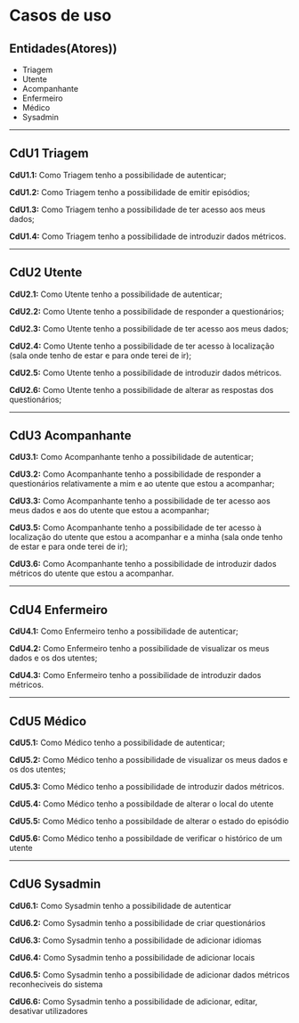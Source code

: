   
# Casos de uso
  
## Entidades(Atores))
- Triagem
- Utente
- Acompanhante
- Enfermeiro
- Médico
- Sysadmin

***

## CdU1 Triagem

**CdU1.1:** Como Triagem tenho a possibilidade de autenticar;

**CdU1.2:** Como Triagem tenho a possibilidade de emitir episódios;

**CdU1.3:** Como Triagem tenho a possibilidade de ter acesso aos meus dados;

**CdU1.4:** Como Triagem tenho a possibilidade de introduzir dados métricos.

***

## CdU2 Utente

**CdU2.1:** Como Utente tenho a possibilidade de autenticar;

**CdU2.2:** Como Utente tenho a possibilidade de responder a questionários;

**CdU2.3:** Como Utente tenho a possibilidade de ter acesso aos meus dados;

**CdU2.4:** Como Utente tenho a possibilidade de ter acesso à localização (sala onde tenho de estar e para onde terei de ir);

**CdU2.5:** Como Utente tenho a possibilidade de introduzir dados métricos.

**CdU2.6:** Como Utente tenho a possibilidade de alterar as respostas dos questionários;

***

## CdU3 Acompanhante

**CdU3.1:** Como Acompanhante tenho a possibilidade de autenticar;

**CdU3.2:** Como Acompanhante tenho a possibilidade de responder a questionários relativamente a mim e ao utente que estou a acompanhar;

**CdU3.3:** Como Acompanhante tenho a possibilidade de ter acesso aos meus dados e aos do utente que estou a acompanhar;

**CdU3.5:** Como Acompanhante tenho a possibilidade de ter acesso à localização do utente que estou a acompanhar e a minha (sala onde tenho de estar e para onde terei de ir);

**CdU3.6:** Como Acompanhante tenho a possibilidade de introduzir dados métricos do utente que estou a acompanhar.

***

## CdU4 Enfermeiro

**CdU4.1:** Como Enfermeiro tenho a possibilidade de autenticar;

**CdU4.2:** Como Enfermeiro tenho a possibilidade de visualizar os meus dados e os dos utentes;

**CdU4.3:** Como Enfermeiro tenho a possibilidade de introduzir dados métricos.

***

## CdU5 Médico

**CdU5.1:** Como Médico tenho a possibilidade de autenticar;

**CdU5.2:** Como Médico tenho a possibilidade de visualizar os meus dados e os dos utentes;

**CdU5.3:** Como Médico tenho a possibilidade de introduzir dados métricos.

**CdU5.4:** Como Médico tenho a possibildade de alterar o local do utente

**CdU5.5:** Como Médico tenho a possibildade de alterar o estado do episódio

**CdU5.6:** Como Médico tenho a possibildade de verificar o histórico de um utente

***

## CdU6 Sysadmin

**CdU6.1:** Como Sysadmin tenho a possibilidade de autenticar

**CdU6.2:** Como Sysadmin tenho a possibilidade de criar questionários

**CdU6.3:** Como Sysadmin tenho a possibilidade de adicionar idiomas

**CdU6.4:** Como Sysadmin tenho a possibilidade de adicionar locais

**CdU6.5:** Como Sysadmin tenho a possibilidade de adicionar dados métricos reconheciveis do sistema

**CdU6.6:** Como Sysadmin tenho a possibilidade de adicionar, editar, desativar utilizadores

